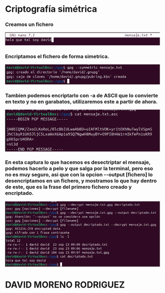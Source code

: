 # Criptografía simétrica

### Creamos un fichero 
![captura1](./../img/Captura%20de%20pantalla_20250923_090556.png)

### Encriptamos el fichero de forma simetrica.
![captura2](./../img/Captura%20de%20pantalla_20250923_090717.png)

### Tambien podemos encriptarlo con -a de ASCII que lo convierte en texto y no en garabatos, utilizaremos este a partir de ahora.
![captura4](./../img/Captura%20de%20pantalla_20250923_091253.png)

### En esta captura lo que hacemos es desectriptar el mensaje, podemos hacerlo a pelo y que salga por la terminal, pero eso no es muy seguro, asi que con la opcion --output [fichero] lo desencriptamos en un fichero, y mostramos lo que hay dentro de este, que es la frase del primero fichero creado y encriptado.
![captura3](./../img/Captura%20de%20pantalla_20250923_090936.png)



# DAVID MORENO RODRIGUEZ

